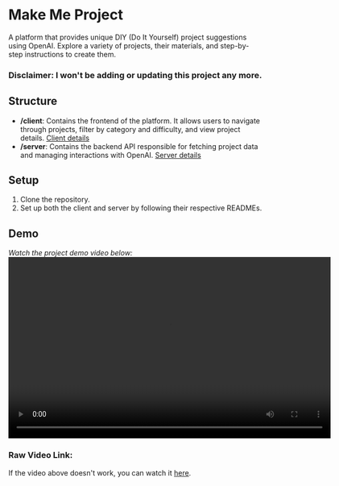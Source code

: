 # Make Me Project

A platform that provides unique DIY (Do It Yourself) project suggestions using OpenAI. Explore a variety of projects, their materials, and step-by-step instructions to create them.

### **Disclaimer:** I won't be adding or updating this project any more.

## Structure

- **/client**: Contains the frontend of the platform. It allows users to navigate through projects, filter by category and difficulty, and view project details. [Client details](./client/README.md)
- **/server**: Contains the backend API responsible for fetching project data and managing interactions with OpenAI. [Server details](./server/README.md)

## Setup

1. Clone the repository.
2. Set up both the client and server by following their respective READMEs.

## Demo

*Watch the project demo video below:*
<video controls width="640" height="360">
  <source src="https://onedrive.live.com/embed?id=98150728DFEBFA2E!sc89f33aca137463f93bcf2be014dd80c&resid=98150728DFEBFA2E!sc89f33aca137463f93bcf2be014dd80c&cid=98150728dfebfa2e&ithint=video%2cmp4&redeem=aHR0cHM6Ly8xZHJ2Lm1zL3YvYy85ODE1MDcyOGRmZWJmYTJlL0lRU3NNNV9JTjZFX1JwTzg4cjRCVGRnTUFiellPWFpCN3JnbXFYWTFnMm9vWWlV&migratedtospo=true&embed=1" type="video/mp4">
  Your browser does not support the video tag.
</video>

### Raw Video Link:
If the video above doesn't work, you can watch it [here](https://1drv.ms/v/c/98150728dfebfa2e/Eawzn8g3oT9Gk7zyvgFN2AwBdlDbaiI66cCbLoZvRBsr6g).
